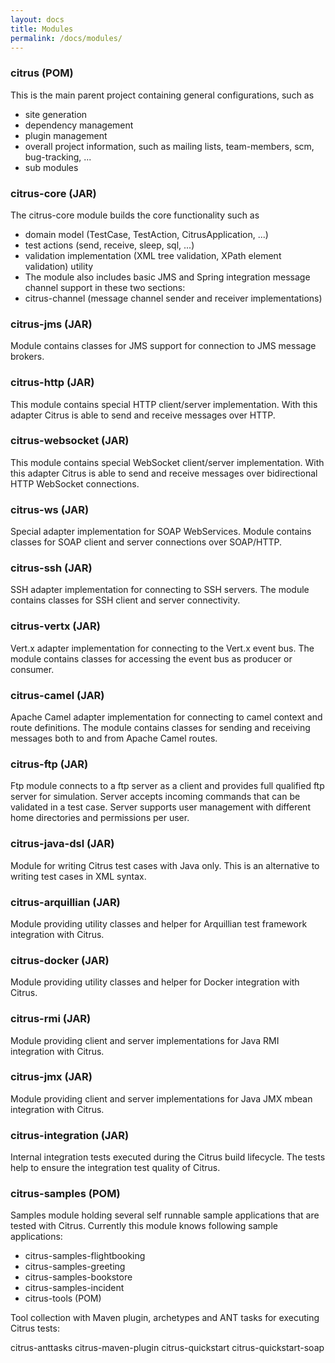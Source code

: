 ```yaml
---
layout: docs
title: Modules
permalink: /docs/modules/
---
```


### citrus (POM)

This is the main parent project containing general configurations, such as

- site generation
- dependency management
- plugin management
- overall project information, such as mailing lists, team-members, scm, bug-tracking, ...
- sub modules

### citrus-core (JAR)

The citrus-core module builds the core functionality such as

- domain model (TestCase, TestAction, CitrusApplication, ...)
- test actions (send, receive, sleep, sql, ...)
- validation implementation (XML tree validation, XPath element validation) utility
- The module also includes basic JMS and Spring integration message channel support in these two sections:
- citrus-channel (message channel sender and receiver implementations)

### citrus-jms (JAR)

Module contains classes for JMS support for connection to JMS message brokers.

### citrus-http (JAR)

This module contains special HTTP client/server implementation. With this adapter Citrus is able to send and receive 
messages over HTTP.

### citrus-websocket (JAR)

This module contains special WebSocket client/server implementation. With this adapter Citrus is able to send and receive 
messages over bidirectional HTTP WebSocket connections.

### citrus-ws (JAR)

Special adapter implementation for SOAP WebServices. Module contains classes for SOAP client and server connections over 
SOAP/HTTP.

### citrus-ssh (JAR)

SSH adapter implementation for connecting to SSH servers. The module contains classes for SSH client and server connectivity.

### citrus-vertx (JAR)

Vert.x adapter implementation for connecting to the Vert.x event bus. The module contains classes for accessing the event 
bus as producer or consumer.

### citrus-camel (JAR)

Apache Camel adapter implementation for connecting to camel context and route definitions. The module contains classes 
for sending and receiving messages both to and from Apache Camel routes.

### citrus-ftp (JAR)

Ftp module connects to a ftp server as a client and provides full qualified ftp server for simulation. Server accepts 
incoming commands that can be validated in a test case. Server supports user management with different home directories 
and permissions per user.

### citrus-java-dsl (JAR)

Module for writing Citrus test cases with Java only. This is an alternative to writing test cases in XML syntax.

### citrus-arquillian (JAR)

Module providing utility classes and helper for Arquillian test framework integration with Citrus.

### citrus-docker (JAR)

Module providing utility classes and helper for Docker integration with Citrus.

### citrus-rmi (JAR)

Module providing client and server implementations for Java RMI integration with Citrus.

### citrus-jmx (JAR)

Module providing client and server implementations for Java JMX mbean integration with Citrus.

### citrus-integration (JAR)

Internal integration tests executed during the Citrus build lifecycle. The tests help to ensure the integration test 
quality of Citrus.

### citrus-samples (POM)

Samples module holding several self runnable sample applications that are tested with Citrus. Currently this module 
knows following sample applications:

- citrus-samples-flightbooking
- citrus-samples-greeting
- citrus-samples-bookstore
- citrus-samples-incident
- citrus-tools (POM)

Tool collection with Maven plugin, archetypes and ANT tasks for executing Citrus tests:

citrus-anttasks
citrus-maven-plugin
citrus-quickstart
citrus-quickstart-soap